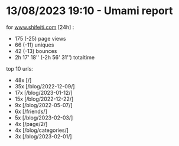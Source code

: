 # 13/08/2023 19:10 - Umami report
for www.shifeiti.com [24h] :

 - 175 (-25) page views
 - 66 (-11) uniques
 - 42 (-13) bounces
 - 2h 17' 18'' (-2h 56' 31'') totaltime


top 10 urls:
 - 48x [/]
 - 35x [/blog/2022-12-09/]
 - 17x [/blog/2023-01-12/]
 - 15x [/blog/2022-12-22/]
 - 9x [/blog/2022-05-07/]
 - 6x [/friends/]
 - 5x [/blog/2023-02-03/]
 - 4x [/page/2/]
 - 4x [/blog/categories/]
 - 3x [/blog/2023-02-01/]


